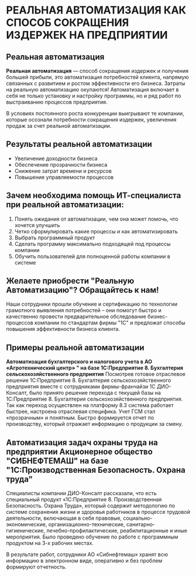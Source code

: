 # РЕАЛЬНАЯ АВТОМАТИЗАЦИЯ КАК СПОСОБ СОКРАЩЕНИЯ ИЗДЕРЖЕК НА ПРЕДПРИЯТИИ

## Реальная автоматизация
**Реальная автоматизация** — способ сокращения издержек и получения большей прибыли, это автоматизация потребностей клиента, напрямую связанных с развитием и ростом эффективности его бизнеса. Затраты на реальную автоматизацию окупаются!
Автоматизация включает в себя не только установку и настройку программы, но и ряд работ по выстраиванию процессов предприятия.

В условиях постоянного роста конкуренции выигрывают те компании, которые осознали потребности сокращения издержек, увеличения продаж за счет реальной автоматизации.

## Результаты реальной автоматизации
 - Увеличение доходности бизнеса
 - Обеспечение прозрачности бизнеса
 - Снижение затрат времени и ресурсов
 - Повышение управляемости процессов

## Зачем необходима помощь ИТ-специалиста при реальной автоматизации:
1) Понять ожидания от автоматизации, чем она может помочь, что хочется улучшить
2) Четко сформулировать какие процессы и как автоматизировать
3) Выбрать программный продукт
4) Сделать программу максимально подходящей под процессы компании
5) Обучить пользователей для полноценной работы компании в системе


## Желаете приобрести "Реальную Автоматизацию"? Обращайтесь к нам!
Наши сотрудники прошли обучение и сертификацию по технологии грамотного выявления потребностей – они помогут быстро и качественно провести предварительное обследование бизнес-процессов компании по стандартам фирмы "1С" и предложат способы повышения эффективности бизнеса клиента.

## Примеры реальной автоматизации
**Автоматизация бухгалтерского и налогового учета в АО «Агротехнический центр» " на базе 1С:Предприятие 8. Бухгалтерия сельскохозяйственного предприятия**
Посмотрев готовое отраслевое решение 1С:Предприятие 8. Бухгалтерия сельскохозяйственного предприятия вместе с сотрудниками  фирмы-франчайзи 1С ДИО-Консалт, было принято решение перехода с текущей базы на 1С:Предприятие 8. Бухгалтерия сельскохозяйственного предприятия.
Так как переход осуществлен на платформу 8.3 система работает быстрее, настроена отраслевая специфика. Учет ГСМ стал «прозрачным» и понятным. Быстро формируется отчет по производству, который отражает информацию о продукции за смену.

## Автоматизация задач охраны труда на предприятии Акционерное общество "СИБНЕФТЕМАШ" на базе "1С:Производственная Безопасность. Охрана труда"
Специалисты компании ДИО-Консалт рассказали, что есть специальный продукт «1С:Предприятие 8. Производственная Безопасность. Охрана Труда», который содержит методологию по системе сохранения жизни и здоровья работников в процессе трудовой деятельности, включающая в себя правовые, социально-экономические, организационно-технические, санитарно-гигиенические, лечебно-профилактические, реабилитационные и иные мероприятия.
Было проведено обучение по работе с программным продуктом на 3-х рабочих местах.

В результате работ, сотрудники АО «Сибнефтемаш» хранят всю информацию в электронном виде, оперативно и без проблем формируют отчетность.
